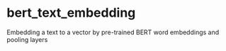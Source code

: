 # bert_text_embedding
Embedding a text to a vector by pre-trained BERT word embeddings and pooling layers
